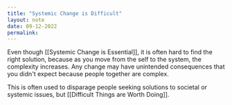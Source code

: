 ```yaml
---
title: "Systemic Change is Difficult"
layout: note
date: 09-12-2022
permalink:
---
```


Even though [[Systemic Change is Essential]], it is often hard to find the right solution, because as you move from the self to the system, the complexity increases. Any change may have unintended consequences that you didn't expect because people together are complex. 

This is often used to disparage people seeking solutions to societal or systemic issues, but [[Difficult Things are Worth Doing]].